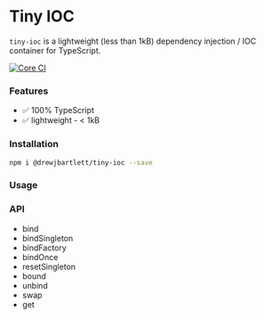 # Tiny IOC

`tiny-ioc` is a lightweight (less than 1kB) dependency injection / IOC container for TypeScript.


[![Core CI](https://github.com/drewjbartlett/tiny-ioc/actions/workflows/core.yml/badge.svg)](https://github.com/drewjbartlett/tiny-ioc/actions/workflows/core.yml) 


### Features

- ✅ 100% TypeScript
- ✅ lightweight - < 1kB

### Installation

```bash
npm i @drewjbartlett/tiny-ioc --save
```

### Usage

### API

- bind
- bindSingleton
- bindFactory
- bindOnce
- resetSingleton
- bound
- unbind
- swap
- get
